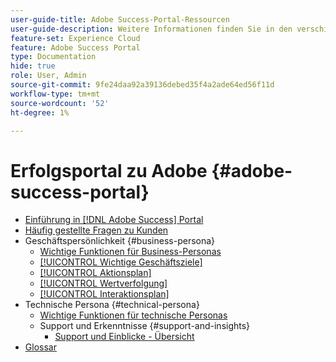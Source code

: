```yaml
---
user-guide-title: Adobe Success-Portal-Ressourcen
user-guide-description: Weitere Informationen finden Sie in den verschiedenen Adobe Success-Portal-Ressourcen.
feature-set: Experience Cloud
feature: Adobe Success Portal
type: Documentation
hide: true
role: User, Admin
source-git-commit: 9fe24daa92a39136debed35f4a2ade64ed56f11d
workflow-type: tm+mt
source-wordcount: '52'
ht-degree: 1%

---
```



# Erfolgsportal zu Adobe {#adobe-success-portal}

- [Einführung in  [!DNL Adobe Success]  Portal](/help/adobe-success-portal/adobe-success-portal-introduction.md)
- [Häufig gestellte Fragen zu Kunden](/help/adobe-success-portal/adobe-success-portal-customer-faq.md)
- Geschäftspersönlichkeit {#business-persona}
   - [Wichtige Funktionen für Business-Personas](/help/adobe-success-portal/business-persona/key-functionalities-for-business-persona.md)
   - [[!UICONTROL Wichtige Geschäftsziele]](/help/adobe-success-portal/business-persona/key-business-objectives.md)
   - [[!UICONTROL Aktionsplan]](/help/adobe-success-portal/business-persona/action-plan.md)
   - [[!UICONTROL Wertverfolgung]](/help/adobe-success-portal/business-persona/value-tracker.md)
   - [[!UICONTROL Interaktionsplan]](/help/adobe-success-portal/business-persona/engagement-plan.md)
- Technische Persona {#technical-persona}
   - [Wichtige Funktionen für technische Personas](/help/adobe-success-portal/technical-persona/key-functionalities-for-technical-persona.md)
   - Support und Erkenntnisse {#support-and-insights}
      - [Support und Einblicke - Übersicht](/help/adobe-success-portal/technical-persona/support-and-insights/support-and-insights-overview.md)
- [Glossar](/help/adobe-success-portal/glossary.md)
